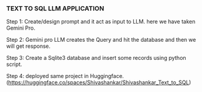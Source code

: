 ### TEXT TO SQL LLM APPLICATION

Step 1: Create/design prompt and it act as input to LLM. here we have taken Gemini Pro.

Step 2: Gemini pro LLM creates the Query and hit the database and then we will get response.

Step 3: Create a Sqlite3 database and insert some records using python script.

Step 4: deployed same project in Huggingface.
(https://huggingface.co/spaces/Shivashankar/Shivashankar_Text_to_SQL)
